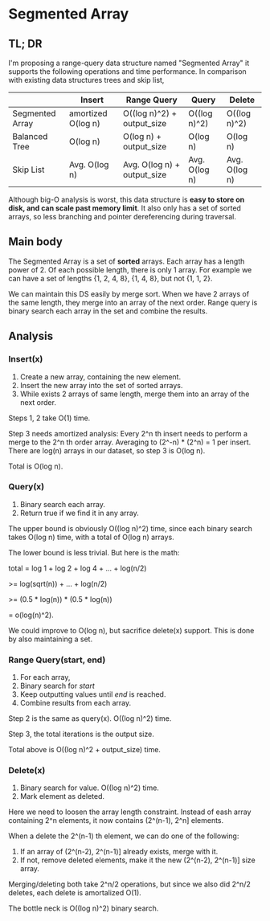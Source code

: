 # Segmented Array

## TL; DR

I'm proposing a range-query data structure named "Segmented Array" it supports the following operations and time performance. In comparison with existing data structures trees and skip list,

|               |Insert             | Range Query                      |  Query      | Delete      |
|---------------|-------------------|----------------------------------|-------------|-------------|
|Segmented Array|amortized O(log n) |O((log n)^2) + output_size        |O((log n)^2) |O((log n)^2) |
|Balanced Tree  |O(log n)           |O(log n) + output_size            |O(log n)     |O(log n)     |
|Skip List      |Avg. O(log n)      |Avg. O(log n) + output_size       |Avg. O(log n)|Avg. O(log n)|

Although big-O analysis is worst, this data structure is **easy to store on disk, and can scale past memory limit**. It also only has a set of sorted arrays, so less branching and pointer dereferencing during traversal. 

## Main body

The Segmented Array is a set of **sorted** arrays. Each array has a length power of 2. Of each possible length, there is only 1 array. For example we can have a set of lengths {1, 2, 4, 8}, {1, 4, 8}, but not {1, 1, 2}.

We can maintain this DS easily by merge sort. When we have 2 arrays of the same length, they merge into an array of the next order. Range query is binary search each array in the set and combine the results.

## Analysis
### Insert(x)
1. Create a new array, containing the new element.
2. Insert the new array into the set of sorted arrays.
3. While exists 2 arrays of same length, merge them into an array of the next order.

Steps 1, 2 take O(1) time.

Step 3 needs amortized analysis: Every 2^n th insert needs to perform a merge to the 2^n th order array. Averaging to (2^-n) * (2^n) = 1 per insert. There are log(n) arrays in our dataset, so step 3 is O(log n).

Total is O(log n).

### Query(x)
1. Binary search each array.
2. Return true if we find it in any array.

The upper bound is obviously O((log n)^2) time, since each binary search takes O(log n) time, with a total of O(log n) arrays.

The lower bound is less trivial. But here is the math:

total = log 1 + log 2 + log 4 + ... + log(n/2)

\>= log(sqrt(n)) + ... + log(n/2)

\>= (0.5 * log(n)) * (0.5 * log(n)) 

= o(log(n)^2). 


We could improve to O(log n), but sacrifice delete(x) support. This is done by also maintaining a set.

### Range Query(start, end)
1. For each array,
2. Binary search for *start*
3. Keep outputting values until *end* is reached.
4. Combine results from each array.

Step 2 is the same as query(x). O((log n)^2) time.

Step 3, the total iterations is the output size.

Total above is  O((log n)^2 + output_size) time.

### Delete(x)
1. Binary search for value. O((log n)^2) time.
2. Mark element as deleted.

Here we need to loosen the array length constraint. Instead of eash array containing 2^n elements, it now contains (2^(n-1), 2^n] elements.

When a delete the 2^(n-1) th element, we can do one of the following:
1. If an array of (2^(n-2), 2^(n-1)] already exists, merge with it.
2. If not, remove deleted elements, make it the new (2^(n-2), 2^(n-1)] size array.

Merging/deleting both take 2^n/2 operations, but since we also did 2^n/2 deletes, each delete is amortalized O(1).

The bottle neck is O((log n)^2) binary search.
